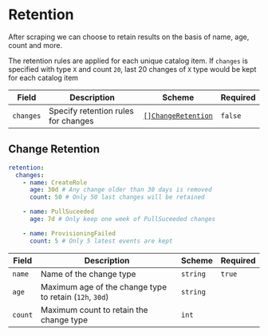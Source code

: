 # Retention

After scraping we can choose to retain results on the basis of name, age, count and more.

The retention rules are applied for each unique catalog item. If `changes` is specified with type `X` and count `20`, last 20 changes of `X` type would be kept for each catalog item

| Field     | Description                         | Scheme                                   | Required |
| --------- | ----------------------------------- | ---------------------------------------- | -------- |
| `changes` | Specify retention rules for changes | [`[]ChangeRetention`](#change-retention) | `false`  |

## Change Retention

```yaml
retention:
  changes:
    - name: CreateRole
      age: 30d # Any change older than 30 days is removed
      count: 50 # Only 50 last changes will be retained

    - name: PullSuceeded
      age: 7d # Only keep one week of PullSuceeded changes

    - name: ProvisioningFailed
      count: 5 # Only 5 latest events are kept
```

| Field   | Description                                             | Scheme   | Required |
| ------- | ------------------------------------------------------- | -------- | -------- |
| `name`  | Name of the change type                                 | `string` | `true`   |
| `age`   | Maximum age of the change type to retain (`12h`, `30d`) | `string` |          |
| `count` | Maximum count to retain the change type                 | `int`    |          |

